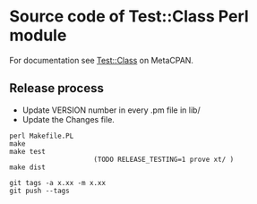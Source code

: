 # Source code of Test::Class Perl module

For documentation see [Test::Class](https://metacpan.org/pod/Test::Class) on MetaCPAN.

## Release process

* Update VERSION number in every .pm file in lib/
* Update the Changes file.

```
perl Makefile.PL
make
make test
                     (TODO RELEASE_TESTING=1 prove xt/ )
make dist
```

```
git tags -a x.xx -m x.xx
git push --tags
```

